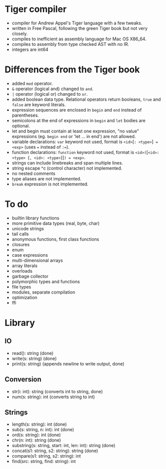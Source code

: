 # Tiger compiler

- compiler for Andrew Appel's Tiger language with a few tweaks.
- written in Free Pascal, following the green Tiger book but not very closely.
- compiles to inefficient as assembly language for Mac OS X86_64.
- compiles to assembly from type checked AST with no IR.
- integers are int64

# Differences from the Tiger book

- added `mod` operator.
- `&` operator (logical and) changed to `and`.
- `|` operator (logical or) changed to `or`.
- added boolean data type. Relational operators return booleans, `true` and
  `false` are keyword literals.
- expression sequences are enclosed in `begin` and `end` instead of
  parentheses.
- semicolons at the end of expressions in `begin` and `let` bodies are
  optional.
- let and begin must contain at least one expression, "no value"
  expressions (eg. `begin end` or 'let ... in end') are not allowed.
- variable declarations: `var` keyword not used, format is
  `<id>`[`: <type>`]` = <exp>` (uses `=` instead of `:=`).
- function declarations: `function` keyword not used, format is
  `<id>(`[`<id>: <type> `{`, <id>: <type>`}]`) = <exp>`.
- strings can include linebreaks and span multiple lines.
- string escape \^c (control character) not implemented.
- no nested comments
- type aliases are not implemented.
- `break` expression is not implemented.

# To do

- builtin library functions
- more primitive data types (real, byte, char)
- unicode strings
- tail calls
- anonymous functions, first class functions
- closures
- enum
- case expressions
- multi-dimensional arrays
- array literals
- overloads
- garbage collector
- polymorphic types and functions
- file types
- modules, separate compilation
- optimization
- ffi

# Library

## IO

- read(): string                (done)
- write(s: string)              (done)
- print(s: string)              (appends newline to write output, done)

## Conversion

- str(i: int): string           (converts int to string, done)
- num(s: string): int           (converts string to int)

## Strings

- length(s: string): int        (done)
- sub(s: string, n: int): int   (done)
- ord(s: string): int           (done)
- chr(n: int): string           (done)
- substring(s: string, start: int, len: int): string (done)
- concat(s1: string, s2: string): string (done)
- compare(s1: string, s2: string): int
- find(src: string, find: string): int
